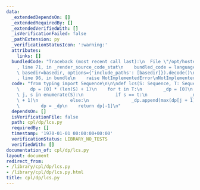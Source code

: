 ```yaml
---
data:
  _extendedDependsOn: []
  _extendedRequiredBy: []
  _extendedVerifiedWith: []
  _isVerificationFailed: false
  _pathExtension: py
  _verificationStatusIcon: ':warning:'
  attributes:
    links: []
  bundledCode: "Traceback (most recent call last):\n  File \"/opt/hostedtoolcache/Python/3.9.2/x64/lib/python3.9/site-packages/onlinejudge_verify/documentation/build.py\"\
    , line 71, in _render_source_code_stat\n    bundled_code = language.bundle(stat.path,\
    \ basedir=basedir, options={'include_paths': [basedir]}).decode()\n  File \"/opt/hostedtoolcache/Python/3.9.2/x64/lib/python3.9/site-packages/onlinejudge_verify/languages/python.py\"\
    , line 96, in bundle\n    raise NotImplementedError\nNotImplementedError\n"
  code: "from typing import Sequence\n\n\ndef lcs(S: Sequence, T: Sequence) -> int:\n\
    \    dp = [0] * (len(S) + 1)\n    for t in T:\n        _dp = [0]\n        for\
    \ j, s in enumerate(S):\n            if s == t:\n                _dp.append(dp[j]\
    \ + 1)\n            else:\n                _dp.append(max(dp[j + 1], _dp[j]))\n\
    \        dp = _dp\n    return dp[-1]\n"
  dependsOn: []
  isVerificationFile: false
  path: cpl/dp/lcs.py
  requiredBy: []
  timestamp: '1970-01-01 00:00:00+00:00'
  verificationStatus: LIBRARY_NO_TESTS
  verifiedWith: []
documentation_of: cpl/dp/lcs.py
layout: document
redirect_from:
- /library/cpl/dp/lcs.py
- /library/cpl/dp/lcs.py.html
title: cpl/dp/lcs.py
---
```

